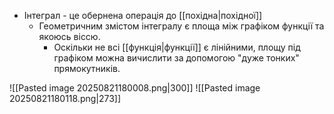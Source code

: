 - Інтеграл - це обернена операція до [[похідна|похідної]]
	- Геометричним змістом інтегралу є площа між графіком функції та якоюсь віссю.
		- Оскільки не всі [[функція|функції]] є лінійними, площу під графіком можна вичислити за допомогою "дуже тонких" прямокутників.

![[Pasted image 20250821180008.png|300]] ![[Pasted image 20250821180118.png|273]]





